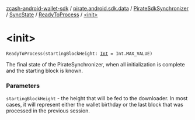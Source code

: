 [zcash-android-wallet-sdk](../../../../index.md) / [pirate.android.sdk.data](../../../index.md) / [PirateSdkSynchronizer](../../index.md) / [SyncState](../index.md) / [ReadyToProcess](index.md) / [&lt;init&gt;](./-init-.md)

# &lt;init&gt;

`ReadyToProcess(startingBlockHeight: `[`Int`](https://kotlinlang.org/api/latest/jvm/stdlib/kotlin/-int/index.html)` = Int.MAX_VALUE)`

The final state of the PirateSynchronizer, when all initialization is complete and the starting block is known.

### Parameters

`startingBlockHeight` - the height that will be fed to the downloader. In most cases, it will represent
either the wallet birthday or the last block that was processed in the previous session.
